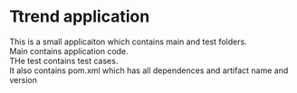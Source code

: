 # Ttrend application

This is a small applicaiton which contains main and test folders.  
Main contains application code.  
THe test contains test cases.  
It also contains pom.xml which has all dependences and artifact name and version

